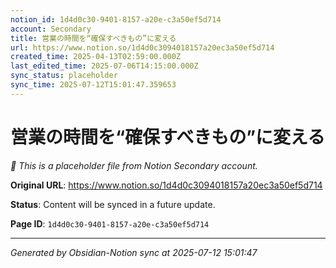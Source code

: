 ```yaml
---
notion_id: 1d4d0c30-9401-8157-a20e-c3a50ef5d714
account: Secondary
title: 営業の時間を“確保すべきもの”に変える
url: https://www.notion.so/1d4d0c3094018157a20ec3a50ef5d714
created_time: 2025-04-13T02:59:00.000Z
last_edited_time: 2025-07-06T14:15:00.000Z
sync_status: placeholder
sync_time: 2025-07-12T15:01:47.359653
---
```


# 営業の時間を“確保すべきもの”に変える

*🔄 This is a placeholder file from Notion Secondary account.*

**Original URL**: https://www.notion.so/1d4d0c3094018157a20ec3a50ef5d714

**Status**: Content will be synced in a future update.

**Page ID**: `1d4d0c30-9401-8157-a20e-c3a50ef5d714`

---

*Generated by Obsidian-Notion sync at 2025-07-12 15:01:47*
